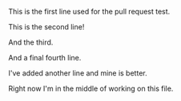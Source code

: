 This is the first line used for the pull request test.

This is the second line!

And the third.

And a final fourth line.

I've added another line and mine is better.

Right now I'm in the middle of working on this file.